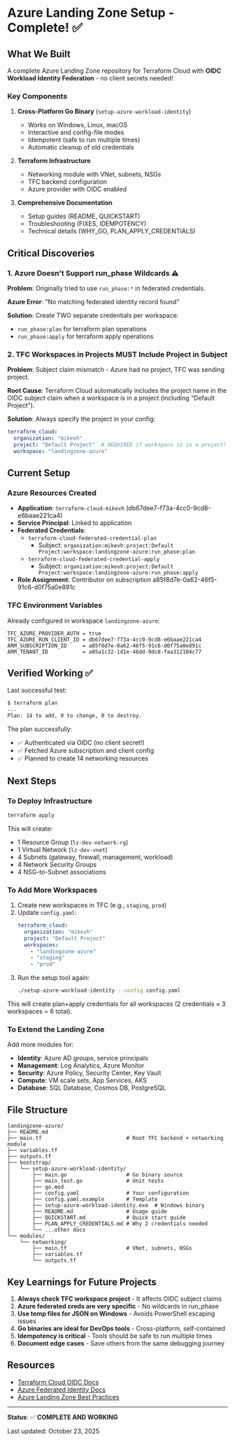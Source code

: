 # Azure Landing Zone Setup - Complete! ✅

## What We Built

A complete Azure Landing Zone repository for Terraform Cloud with **OIDC Workload Identity Federation** - no client secrets needed!

### Key Components

1. **Cross-Platform Go Binary** (`setup-azure-workload-identity`)
   - Works on Windows, Linux, macOS
   - Interactive and config-file modes
   - Idempotent (safe to run multiple times)
   - Automatic cleanup of old credentials

2. **Terraform Infrastructure**
   - Networking module with VNet, subnets, NSGs
   - TFC backend configuration
   - Azure provider with OIDC enabled

3. **Comprehensive Documentation**
   - Setup guides (README, QUICKSTART)
   - Troubleshooting (FIXES, IDEMPOTENCY)
   - Technical details (WHY_GO, PLAN_APPLY_CREDENTIALS)

## Critical Discoveries

### 1. Azure Doesn't Support run_phase Wildcards ⚠️

**Problem**: Originally tried to use `run_phase:*` in federated credentials.

**Azure Error**: "No matching federated identity record found"

**Solution**: Create TWO separate credentials per workspace:
- `run_phase:plan` for terraform plan operations
- `run_phase:apply` for terraform apply operations

### 2. TFC Workspaces in Projects MUST Include Project in Subject

**Problem**: Subject claim mismatch - Azure had no project, TFC was sending project.

**Root Cause**: Terraform Cloud automatically includes the project name in the OIDC subject claim when a workspace is in a project (including "Default Project").

**Solution**: Always specify the project in your config:
```yaml
terraform_cloud:
  organization: "mikevh"
  project: "Default Project"  # REQUIRED if workspace is in a project!
  workspace: "landingzone-azure"
```

## Current Setup

### Azure Resources Created
- **Application**: `terraform-cloud-mikevh` (db67dee7-f73a-4cc0-9cd8-e6baae221ca4)
- **Service Principal**: Linked to application
- **Federated Credentials**:
  - `terraform-cloud-federated-credential-plan`
    - Subject: `organization:mikevh:project:Default Project:workspace:landingzone-azure:run_phase:plan`
  - `terraform-cloud-federated-credential-apply`
    - Subject: `organization:mikevh:project:Default Project:workspace:landingzone-azure:run_phase:apply`
- **Role Assignment**: Contributor on subscription a85f8d7e-0a62-46f5-91c6-d0f75a0e891c

### TFC Environment Variables
Already configured in workspace `landingzone-azure`:
```
TFC_AZURE_PROVIDER_AUTH = true
TFC_AZURE_RUN_CLIENT_ID = db67dee7-f73a-4cc0-9cd8-e6baae221ca4
ARM_SUBSCRIPTION_ID     = a85f8d7e-0a62-46f5-91c6-d0f75a0e891c
ARM_TENANT_ID           = a05a1c32-1d1e-46dd-9dc8-faa312104c77
```

## Verified Working ✅

Last successful test:
```bash
$ terraform plan
...
Plan: 14 to add, 0 to change, 0 to destroy.
```

The plan successfully:
- ✅ Authenticated via OIDC (no client secret!)
- ✅ Fetched Azure subscription and client config
- ✅ Planned to create 14 networking resources

## Next Steps

### To Deploy Infrastructure

```bash
terraform apply
```

This will create:
- 1 Resource Group (`lz-dev-network-rg`)
- 1 Virtual Network (`lz-dev-vnet`)
- 4 Subnets (gateway, firewall, management, workload)
- 4 Network Security Groups
- 4 NSG-to-Subnet associations

### To Add More Workspaces

1. Create new workspaces in TFC (e.g., `staging`, `prod`)
2. Update `config.yaml`:
   ```yaml
   terraform_cloud:
     organization: "mikevh"
     project: "Default Project"
     workspaces:
       - "landingzone-azure"
       - "staging"
       - "prod"
   ```
3. Run the setup tool again:
   ```bash
   ./setup-azure-workload-identity --config config.yaml
   ```

This will create plan+apply credentials for all workspaces (2 credentials × 3 workspaces = 6 total).

### To Extend the Landing Zone

Add more modules for:
- **Identity**: Azure AD groups, service principals
- **Management**: Log Analytics, Azure Monitor
- **Security**: Azure Policy, Security Center, Key Vault
- **Compute**: VM scale sets, App Services, AKS
- **Database**: SQL Database, Cosmos DB, PostgreSQL

## File Structure

```
landingzone-azure/
├── README.md
├── main.tf                           # Root TFC backend + networking module
├── variables.tf
├── outputs.tf
├── bootstrap/
│   └── setup-azure-workload-identity/
│       ├── main.go                   # Go binary source
│       ├── main_test.go              # Unit tests
│       ├── go.mod
│       ├── config.yaml               # Your configuration
│       ├── config.yaml.example       # Template
│       ├── setup-azure-workload-identity.exe  # Windows binary
│       ├── README.md                 # Usage guide
│       ├── QUICKSTART.md             # Quick start guide
│       ├── PLAN_APPLY_CREDENTIALS.md # Why 2 credentials needed
│       └── ...other docs
└── modules/
    └── networking/
        ├── main.tf                   # VNet, subnets, NSGs
        ├── variables.tf
        └── outputs.tf
```

## Key Learnings for Future Projects

1. **Always check TFC workspace project** - It affects OIDC subject claims
2. **Azure federated creds are very specific** - No wildcards in run_phase
3. **Use temp files for JSON on Windows** - Avoids PowerShell escaping issues
4. **Go binaries are ideal for DevOps tools** - Cross-platform, self-contained
5. **Idempotency is critical** - Tools should be safe to run multiple times
6. **Document edge cases** - Save others from the same debugging journey

## Resources

- [Terraform Cloud OIDC Docs](https://developer.hashicorp.com/terraform/cloud-docs/workspaces/dynamic-provider-credentials/azure-configuration)
- [Azure Federated Identity Docs](https://learn.microsoft.com/en-us/entra/workload-id/workload-identity-federation)
- [Azure Landing Zone Best Practices](https://learn.microsoft.com/en-us/azure/cloud-adoption-framework/ready/landing-zone/)

---

**Status**: ✅ **COMPLETE AND WORKING**

Last updated: October 23, 2025
